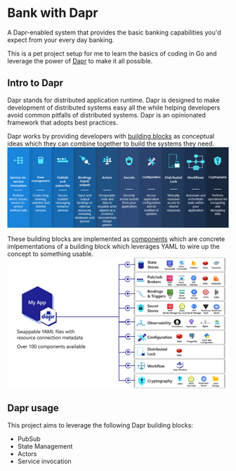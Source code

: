 # Bank with Dapr

A Dapr-enabled system that provides the basic banking capabilities you'd expect from your every day banking.

This is a pet project setup for me to learn the basics of coding in Go and leverage the power of [Dapr](https://github.com/dapr) to make it all possible.

## Intro to Dapr

Dapr stands for distributed application runtime. Dapr is designed to make development of distributed systems easy all the while helping developers avoid common pitfalls of distributed systems. Dapr is an opinionated framework that adopts best practices.

Dapr works by providing developers with [building blocks](https://docs.dapr.io/concepts/building-blocks-concept/) as conceptual ideas which they can combine together to build the systems they need.
![Building blocks](docs/building_blocks.png)

These building blocks are implemented as [components](https://docs.dapr.io/concepts/components-concept/) which are concrete imlpementations of a building block which leverages YAML to wire up the concept to something usable.
![Components](docs/concepts-components.png)

## Dapr usage

This project aims to leverage the following Dapr building blocks:

* PubSub
* State Management
* Actors
* Service invocation
